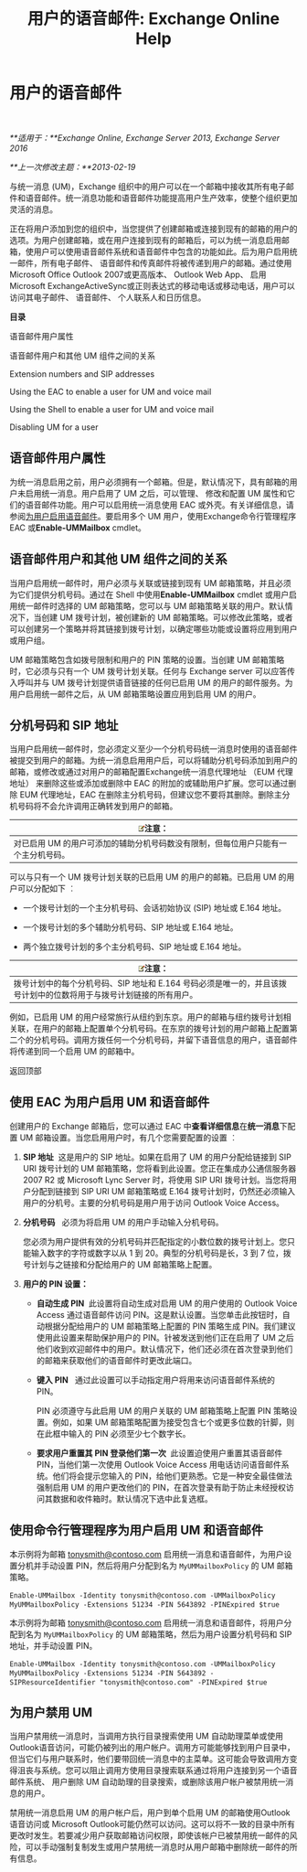 ﻿---
title: '用户的语音邮件: Exchange Online Help'
TOCTitle: 用户的语音邮件
ms:assetid: 48e1f43b-fb7e-4a52-a2cb-0fb5da6ca65f
ms:mtpsurl: https://technet.microsoft.com/zh-cn/library/Aa997885(v=EXCHG.150)
ms:contentKeyID: 50490477
ms.date: 05/23/2018
mtps_version: v=EXCHG.150
ms.translationtype: MT
---

# 用户的语音邮件

 

_**适用于：**Exchange Online, Exchange Server 2013, Exchange Server 2016_

_**上一次修改主题：**2013-02-19_

与统一消息 (UM)，Exchange 组织中的用户可以在一个邮箱中接收其所有电子邮件和语音邮件。统一消息功能和语音邮件功能提高用户生产效率，使整个组织更加灵活的消息。

正在将用户添加到您的组织中，当您提供了创建邮箱或连接到现有的邮箱的用户的选项。为用户创建邮箱，或在用户连接到现有的邮箱后，可以为统一消息启用邮箱，使用户可以使用语音邮件系统和语音邮件中包含的功能如此。后为用户启用统一邮件，所有电子邮件、 语音邮件和传真邮件将被传递到用户的邮箱。通过使用 Microsoft Office Outlook 2007或更高版本、 Outlook Web App、 启用 Microsoft ExchangeActiveSync或正则表达式的移动电话或移动电话，用户可以访问其电子邮件、 语音邮件、 个人联系人和日历信息。

**目录**

语音邮件用户属性

语音邮件用户和其他 UM 组件之间的关系

Extension numbers and SIP addresses

Using the EAC to enable a user for UM and voice mail

Using the Shell to enable a user for UM and voice mail

Disabling UM for a user

## 语音邮件用户属性

为统一消息启用之前，用户必须拥有一个邮箱。但是，默认情况下，具有邮箱的用户未启用统一消息。用户启用了 UM 之后，可以管理、 修改和配置 UM 属性和它们的语音邮件功能。用户可以启用统一消息使用 EAC 或外壳。有关详细信息，请参阅[为用户启用语音邮件](enable-a-user-for-voice-mail-exchange-2013-help.md)。要启用多个 UM 用户，使用Exchange命令行管理程序 EAC 或**Enable-UMMailbox** cmdlet。

## 语音邮件用户和其他 UM 组件之间的关系

当用户启用统一邮件时，用户必须与关联或链接到现有 UM 邮箱策略，并且必须为它们提供分机号码。通过在 Shell 中使用**Enable-UMMailbox** cmdlet 或用户启用统一邮件时选择的 UM 邮箱策略，您可以与 UM 邮箱策略关联的用户。默认情况下，当创建 UM 拨号计划，被创建新的 UM 邮箱策略。可以修改此策略，或者可以创建另一个策略并将其链接到拨号计划，以确定哪些功能或设置将应用到用户或用户组。

UM 邮箱策略包含如拨号限制和用户的 PIN 策略的设置。当创建 UM 邮箱策略时，它必须与只有一个 UM 拨号计划关联。任何与 Exchange server 可以应答传入呼叫并与 UM 拨号计划提供语音链接的任何已启用 UM 的用户的邮件服务。为用户启用统一邮件之后，从 UM 邮箱策略设置应用到启用 UM 的用户。

## 分机号码和 SIP 地址

当用户启用统一邮件时，您必须定义至少一个分机号码统一消息时使用的语音邮件被提交到用户的邮箱。为统一消息启用用户后，可以将辅助分机号码添加到用户的邮箱，或修改或通过对用户的邮箱配置Exchange统一消息代理地址 （EUM 代理地址） 来删除这些或添加或删除中 EAC 的附加的或辅助用户扩展。您可以通过删除 EUM 代理地址，EAC 在删除主分机号码，但建议您不要将其删除。删除主分机号码将不会允许调用正确转发到用户的邮箱。

<table>
<thead>
<tr class="header">
<th><img src="images/Bb124558.note(EXCHG.150).gif" title="注意" alt="注意" />注意：</th>
</tr>
</thead>
<tbody>
<tr class="odd">
<td>对已启用 UM 的用户可添加的辅助分机号码数没有限制，但每位用户只能有一个主分机号码。</td>
</tr>
</tbody>
</table>


可以与只有一个 UM 拨号计划关联的已启用 UM 的用户的邮箱。已启用 UM 的用户可以分配如下 ︰

  - 一个拨号计划的一个主分机号码、会话初始协议 (SIP) 地址或 E.164 地址。

  - 一个拨号计划的多个辅助分机号码、SIP 地址或 E.164 地址。

  - 两个独立拨号计划的多个主分机号码、SIP 地址或 E.164 地址。

<table>
<thead>
<tr class="header">
<th><img src="images/Bb124558.note(EXCHG.150).gif" title="注意" alt="注意" />注意：</th>
</tr>
</thead>
<tbody>
<tr class="odd">
<td>拨号计划中的每个分机号码、SIP 地址和 E.164 号码必须是唯一的，并且该拨号计划中的位数将用于与拨号计划链接的所有用户。</td>
</tr>
</tbody>
</table>


例如，已启用 UM 的用户经常旅行从纽约到东京。用户的邮箱与纽约拨号计划相关联，在用户的邮箱上配置单个分机号码。在东京的拨号计划的用户邮箱上配置第二个的分机号码。调用方拨任何一个分机号码，并留下语音信息的用户，语音邮件将传递到同一个启用 UM 的邮箱中。

返回顶部

## 使用 EAC 为用户启用 UM 和语音邮件

创建用户的 Exchange 邮箱后，您可以通过 EAC 中**查看详细信息**在**统一消息**下配置 UM 邮箱设置。当您启用用户时，有几个您需要配置的设置 ︰

1.  **SIP 地址**  这是用户的 SIP 地址。如果在启用了 UM 的用户分配给链接到 SIP URI 拨号计划的 UM 邮箱策略，您将看到此设置。您正在集成办公通信服务器 2007 R2 或 Microsoft Lync Server 时，将使用 SIP URI 拨号计划。当您将用户分配到链接到 SIP URI UM 邮箱策略或 E.164 拨号计划时，仍然还必须输入用户的分机号。主要的分机号码是用户用于访问 Outlook Voice Access。

2.  **分机号码**   必须为将启用 UM 的用户手动输入分机号码。
    
    您必须为用户提供有效的分机号码并匹配指定的小数位数的拨号计划上。您只能输入数字的字符或数字以从 1 到 20。典型的分机号码是长，3 到 7 位，拨号计划与之链接和分配给用户的 UM 邮箱策略上配置。

3.  **用户的 PIN 设置：**
    
      - **自动生成 PIN**  此设置将自动生成对启用 UM 的用户使用的 Outlook Voice Access 通过语音邮件访问 PIN。这是默认设置。当您单击此按钮时，自动根据分配给用户的 UM 邮箱策略上配置的 PIN 策略生成 PIN。我们建议使用此设置来帮助保护用户的 PIN。针被发送到他们正在启用了 UM 之后他们收到欢迎邮件中的用户。默认情况下，他们还必须在首次登录到他们的邮箱来获取他们的语音邮件时更改此端口。
    
      - **键入 PIN**   通过此设置可以手动指定用户将用来访问语音邮件系统的 PIN。
        
        PIN 必须遵守与此启用 UM 的用户关联的 UM 邮箱策略上配置 PIN 策略设置。例如，如果 UM 邮箱策略配置为接受包含七个或更多位数的针脚，则在此框中输入的 PIN 必须至少七个数字长。
    
      - **要求用户重置其 PIN 登录他们第一次**  此设置迫使用户重置其语音邮件 PIN，当他们第一次使用 Outlook Voice Access 用电话访问语音邮件系统。他们将会提示您输入的 PIN，给他们更熟悉。它是一种安全最佳做法强制启用 UM 的用户更改他们的 PIN，在首次登录有助于防止未经授权访问其数据和收件箱时。默认情况下选中此复选框。

## 使用命令行管理程序为用户启用 UM 和语音邮件

本示例将为邮箱 tonysmith@contoso.com 启用统一消息和语音邮件，为用户设置分机并手动设置 PIN，然后将用户分配到名为 `MyUMMailboxPolicy` 的 UM 邮箱策略。

    Enable-UMMailbox -Identity tonysmith@contoso.com -UMMailboxPolicy MyUMMailboxPolicy -Extensions 51234 -PIN 5643892 -PINExpired $true

本示例将为邮箱 tonysmith@contoso.com 启用统一消息和语音邮件，将用户分配到名为 `MyUMMailboxPolicy` 的 UM 邮箱策略，然后为用户设置分机号码和 SIP 地址，并手动设置 PIN。

    Enable-UMMailbox -Identity tonysmith@contoso.com -UMMailboxPolicy MyUMMailboxPolicy -Extensions 51234 -PIN 5643892 -SIPResourceIdentifier "tonysmith@contoso.com" -PINExpired $true

## 为用户禁用 UM

当用户禁用统一消息时，当调用方执行目录搜索使用 UM 自动助理菜单或使用Outlook语音访问，可能仍被列出的用户帐户。调用方可能能够找到用户目录中，但当它们与用户联系时，他们要带回统一消息中的主菜单。这可能会导致调用方变得沮丧与系统。您可以阻止调用方使用目录搜索联系通过将用户连接到另一个语音邮件系统、 用户删除 UM 自动助理的目录搜索，或删除该用户帐户被禁用统一消息的用户。

禁用统一消息启用 UM 的用户帐户后，用户到单个启用 UM 的邮箱使用Outlook语音访问或 Microsoft Outlook可能仍然可以访问。这可以将不一致的目录中所有更改时发生。若要减少用户获取邮箱访问权限，即使该帐户已被禁用统一邮件的风险，可以手动强制复制发生或用户禁用统一消息时从用户邮箱中删除统一邮件的所有信息。


